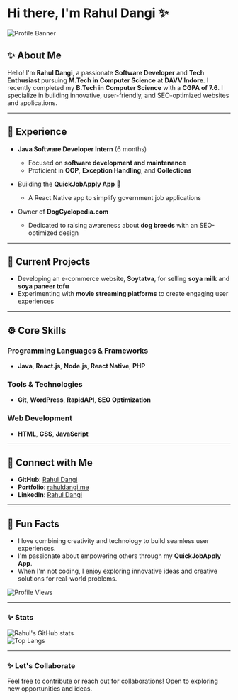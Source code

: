 # Hi there, I'm Rahul Dangi ✨

![Profile Banner]([https://via.placeholder.com/1200x300?text=Welcome+to+My+GitHub+Profile](https://drive.google.com/file/d/1CoJBXaqcPdUe4lc12augUuk-gAFi34k8/view))

## ✨ About Me

Hello! I'm **Rahul Dangi**, a passionate **Software Developer** and **Tech Enthusiast** pursuing **M.Tech in Computer Science** at **DAVV Indore**. I recently completed my **B.Tech in Computer Science** with a **CGPA of 7.6**. I specialize in building innovative, user-friendly, and SEO-optimized websites and applications. 

---

## 💼 Experience

- **Java Software Developer Intern** (6 months)
  - Focused on **software development and maintenance**
  - Proficient in **OOP**, **Exception Handling**, and **Collections**

- Building the **QuickJobApply App** 🚀
  - A React Native app to simplify government job applications

- Owner of **DogCyclopedia.com**
  - Dedicated to raising awareness about **dog breeds** with an SEO-optimized design

---

## 🔄 Current Projects

- Developing an e-commerce website, **Soytatva**, for selling **soya milk** and **soya paneer tofu**
- Experimenting with **movie streaming platforms** to create engaging user experiences

---

## ⚙ Core Skills

### Programming Languages & Frameworks
- **Java**, **React.js**, **Node.js**, **React Native**, **PHP**

### Tools & Technologies
- **Git**, **WordPress**, **RapidAPI**, **SEO Optimization**

### Web Development
- **HTML**, **CSS**, **JavaScript**

---

## 🔗 Connect with Me

- **GitHub**: [Rahul Dangi](https://github.com/)
- **Portfolio**: [rahuldangi.me](https://rahuldangi.me)
- **LinkedIn**: [Rahul Dangi](https://linkedin.com/in/rahul-dangi8962)

---

## 🎨 Fun Facts

- I love combining creativity and technology to build seamless user experiences.
- I'm passionate about empowering others through my **QuickJobApply App**.
- When I'm not coding, I enjoy exploring innovative ideas and creative solutions for real-world problems.

![Profile Views](https://komarev.com/ghpvc/?username=rahuldangi&color=green)

---

### ✨ Stats

![Rahul's GitHub stats](https://github-readme-stats.vercel.app/api?username=rahuldangi&show_icons=true&theme=radical)  
![Top Langs](https://github-readme-stats.vercel.app/api/top-langs/?username=rahuldangi&layout=compact&theme=radical)

---

### ✨ Let's Collaborate

Feel free to contribute or reach out for collaborations! Open to exploring new opportunities and ideas.
